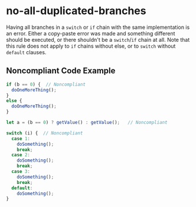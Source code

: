 # no-all-duplicated-branches

Having all branches in a `switch` or `if` chain with the same implementation is an error.
Either a copy-paste error was made and something different should be executed,
or there shouldn't be a `switch`/`if` chain at all. Note that this rule does not apply to
`if` chains without else, or to `switch` without `default` clauses.

## Noncompliant Code Example

```typescript
if (b == 0) {  // Noncompliant
  doOneMoreThing();
}
else {
  doOneMoreThing();
}

let a = (b == 0) ? getValue() : getValue();   // Noncompliant

switch (i) {  // Noncompliant
  case 1: 
    doSomething();
    break;
  case 2: 
    doSomething();
    break;
  case 3:
    doSomething(); 
    break;
  default: 
    doSomething();
}
```